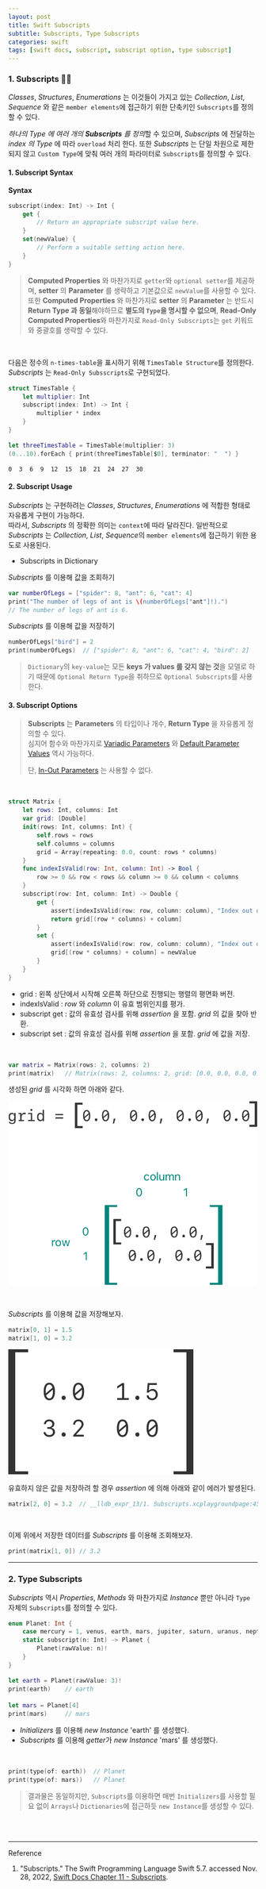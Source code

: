 ```yaml
---
layout: post
title: Swift Subscripts
subtitle: Subscripts, Type Subscripts
categories: swift
tags: [swift docs, subscript, subscript option, type subscript]
---
```


### 1. Subscripts 👩‍💻

*Classes*, *Structures*, *Enumerations* 는 이것들이 가지고 있는 *Collection*, *List*, *Sequence* 와 같은 
`member elements`에 접근하기 위한 단축키인 `Subscripts`를 정의할 수 있다.

*하나의 Type 에 여러 개의 **Subscripts** 를 정의*할 수 있으며, *Subscripts* 에 전달하는 *index 의 Type* 에 따라 
`overload` 처리 한다. 또한 *Subscripts* 는 단일 차원으로 제한되지 않고 `Custom Type`에 맞춰 여러 개의 파라미터로 
`Subscripts`를 정의할 수 있다.

#### 1. Subscript Syntax

__Syntax__

```swift
subscript(index: Int) -> Int {
    get {
        // Return an appropriate subscript value here.
    }
    set(newValue) {
        // Perform a suitable setting action here.
    }
}
```

> **Computed Properties** 와 마찬가지로 `getter`와 `optional setter`를 제공하며, **setter** 의 
> **Parameter** 를 생략하고 기본값으로 `newValue`를 사용할 수 있다.  
> 또한 **Computed Properties** 와 마찬가지로 **setter** 의 **Parameter** 는 반드시 
> **Return Type 과 동일**해야하므로 **별도의 `Type`을 명시할 수 없으며**, 
> **Read-Only Computed Properties**와 마찬가지로 `Read-Only Subscripts`는 `get` 키워드와 중괄호를 
> 생략할 수 있다.

<br>

다음은 정수의 `n-times-table`을 표시하기 위해 `TimesTable Structure`를 정의한다. *Subscripts* 는 
`Read-Only Subsscripts`로 구현되었다.

```swift
struct TimesTable {
    let multiplier: Int
    subscript(index: Int) -> Int {
        multiplier * index
    }
}
```

```swift
let threeTimesTable = TimesTable(multiplier: 3)
(0...10).forEach { print(threeTimesTable[$0], terminator: "  ") }
```

```console
0  3  6  9  12  15  18  21  24  27  30  
```

#### 2. Subscript Usage

*Subscripts* 는 구현하려는 *Classes*, *Structures*, *Enumerations* 에 적합한 형태로 자유롭게 구현이 가능하다.   
따라서, *Subscripts* 의 정확한 의미는 `context`에 따라 달라진다. 일반적으로 *Subscripts* 는 *Collection*, 
*List*, *Sequence*의 `member elements`에 접근하기 위한 용도로 사용된다.

- Subscripts in Dictionary

*Subscripts* 를 이용해 값을 조회하기

```swift
var numberOfLegs = ["spider": 8, "ant": 6, "cat": 4]
print("The number of legs of ant is \(numberOfLegs["ant"]!).")
// The number of legs of ant is 6.
```

*Subscripts* 를 이용해 값을 저장하기

```swift
numberOfLegs["bird"] = 2
print(numberOfLegs)  // ["spider": 8, "ant": 6, "cat": 4, "bird": 2]
```

> `Dictionary`의 `key-value`는 모든 **keys 가 values 를 갖지 않는 것**을 모델로 하기 때문에 
> `Optional Return Type`을 취하므로 `Optional Subscripts`를 사용한다.

#### 3. Subscript Options

> **Subscripts** 는 **Parameters** 의 타입이나 개수, **Return Type** 을 자유롭게 정의할 수 있다.  
> 심지어 함수와 마찬가지로 [Variadic Parameters] 와 
> [Default Parameter Values] 역시 가능하다.
> 
> 단, [In-Out Parameters] 는 사용할 수 없다.

[Variadic Parameters]:/swift/2022/10/19/functions.html#h-2-variadic-parameters
[Default Parameter Values]:/swift/2022/10/19/functions.html#h-1-default-parameter-values
[In-Out Parameters]:/swift/2022/10/19/functions.html#h-3-in-out-parameters

<br>

```swift
struct Matrix {
    let rows: Int, columns: Int
    var grid: [Double]
    init(rows: Int, columns: Int) {
        self.rows = rows
        self.columns = columns
        grid = Array(repeating: 0.0, count: rows * columns)
    }
    func indexIsValid(row: Int, column: Int) -> Bool {
        row >= 0 && row < rows && column >= 0 && column < columns
    }
    subscript(row: Int, column: Int) -> Double {
        get {
            assert(indexIsValid(row: row, column: column), "Index out of range")
            return grid[(row * columns) + column]
        }
        set {
            assert(indexIsValid(row: row, column: column), "Index out of range")
            grid[(row * columns) + column] = newValue
        }
    }
}
```

- grid : 왼쪽 상단에서 시작해 오른쪽 하단으로 진행되는 행렬의 평면화 버전.
- indexIsValid : *row* 와 *column* 이 유효 범위인지를 평가.
- subscript get : 값의 유효성 검사를 위해 *assertion* 을 포함. *grid* 의 값을 찾아 반환.
- subscript set : 값의 유효성 검사를 위해 *assertion* 을 포함. *grid* 에 값을 저장.

<br>

```swift
var matrix = Matrix(rows: 2, columns: 2)
print(matrix)   // Matrix(rows: 2, columns: 2, grid: [0.0, 0.0, 0.0, 0.0])
```

생성된 *grid* 를 시각화 하면 아래와 같다.

![SubscriptMatrix01](/assets/images/posts/2022-11-28-subscripts/subscriptMatrix01_2x.png)

<br>

*Subscripts* 를 이용해 값을 저장해보자.

```swift
matrix[0, 1] = 1.5
matrix[1, 0] = 3.2
```

![SubscriptMatrix02](/assets/images/posts/2022-11-28-subscripts/subscriptMatrix02_2x.png)


유효하지 않은 값을 저장하려 할 경우 *assertion* 에 의해 아래와 같이 에러가 발생된다.

```swift
matrix[2, 0] = 3.2  // __lldb_expr_13/1. Subscripts.xcplaygroundpage:45: Assertion failed: Index out of range
```

<br>

이제 위에서 저장한 데이터를 *Subscripts* 를 이용해 조회해보자.

```swift
print(matrix[1, 0]) // 3.2
```

---

### 2. Type Subscripts

*Subscripts* 역시 *Properties*, *Methods* 와 마찬가지로 *Instance* 뿐만 아니라 `Type` 자체의 
`Subscripts`를 정의할 수 있다.

```swift
enum Planet: Int {
    case mercury = 1, venus, earth, mars, jupiter, saturn, uranus, neptune
    static subscript(n: Int) -> Planet {
        Planet(rawValue: n)!
    }
}
```

```swift
let earth = Planet(rawValue: 3)!
print(earth)    // earth

let mars = Planet[4]
print(mars)     // mars
```

- *Initializers* 를 이용해 *new Instance* 'earth' 를 생성했다.  
- *Subscripts* 를 이용해 *getter*가 *new Instance* 'mars' 를 생성했다.

<br>

```swift
print(type(of: earth))  // Planet
print(type(of: mars))   // Planet
```

> 결과물은 동일하지만, `Subscripts`를 이용하면 매번 `Initializers`를 사용할 필요 없이 `Arrays`나 
> `Dictionaries`에 접근하듯 `new Instance`를 생성할 수 있다.

<br><br>

---
Reference

1. "Subscripts." The Swift Programming Language Swift 5.7. accessed Nov. 28, 2022, [Swift Docs Chapter 11 - Subscripts](https://docs.swift.org/swift-book/LanguageGuide/Subscripts.html).
